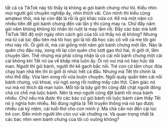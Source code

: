 tất cả cả TikTok này tôi thấy là không ai gói bánh chưng như tôi. Kiểu nhìn mọi người gói chuyên nghiệp ấy, nhìn thích vãi. Còn mình thì kiểu cũng amateur thôi, mà lại còn đặt lá rồi là gói khác nữa cơ. Kể mà một năm có nhiều tiền để gói bánh chưng đến vài lần ý thì cũng may ra. Chứ đầy năm gói năm không không lòi nhân lòi ruột là may lắm rồi. Đây các bác mà lướt TikTok 180 độ một ngày nhìn cách gói của tôi có thấy nó dị không? Nhưng mà từ cái lúc đầu tiên mà tôi học gói là tôi đã học các cô với cả mẹ tôi gói như này rồi. Ôi giời ơi, mà cái giống một năm gói bánh chưng một lần. Nào là quên cho đậu này, xong rồi lại còn quên cho lượt gạo thứ hai, ôi giời ơi, lẩm chuyện lắm. Thế nhưng mà phải công nhận là có cái nồi bánh chưng một cái cái không khí Tết nó ùa về khắp nhà luôn ấy. Ôi nó vui mà nó hào hức dã man. Người thì gói bánh, người thì kê gạch bắc nồi. Trẻ con cứ tầm chục đứa chạy loạn nhà lên thì ôi giời ôi nhức hết cả đầu. Nhưng mà Tết thì chính là như thế đấy. Vừa làm xong rồi vừa buôn chuyện. Ngồi quây quần bên cái nồi bánh chưng, vùi khoai, vùi ngô xong rồi nướng mấy cân thịt. Cảm giác nó vui mà nó thích dã man luôn. Mỗi tội là bây giờ thì cũng đất chật người đông chả có chỗ mà luộc bánh. Nên là mọi người cũng đặt bánh rồi mua bánh nhiều. Chứ nếu mà được thì các bác cứ gói bánh rồi luộc bánh cảm thấy Tết nó ý nghĩa hơn nhiều. Nó đúng nghĩa là Tết truyền thống mà nó tạo được nhiều cái kỷ niệm, cái tuổi thơ cho con mình ý. Mà chả cần nói đến cái lúc trẻ con. Đến mình người lớn còn vui vãi chưởng ra. Và quan trọng nhất là các bác nhìn xem bánh chưng của tôi có vuông không?